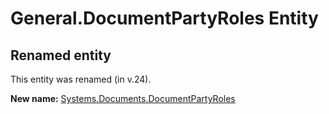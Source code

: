 # General.DocumentPartyRoles Entity

## Renamed entity

This entity was renamed (in v.24).

**New name:** [Systems.Documents.DocumentPartyRoles](Systems.Documents.DocumentPartyRoles.md)
